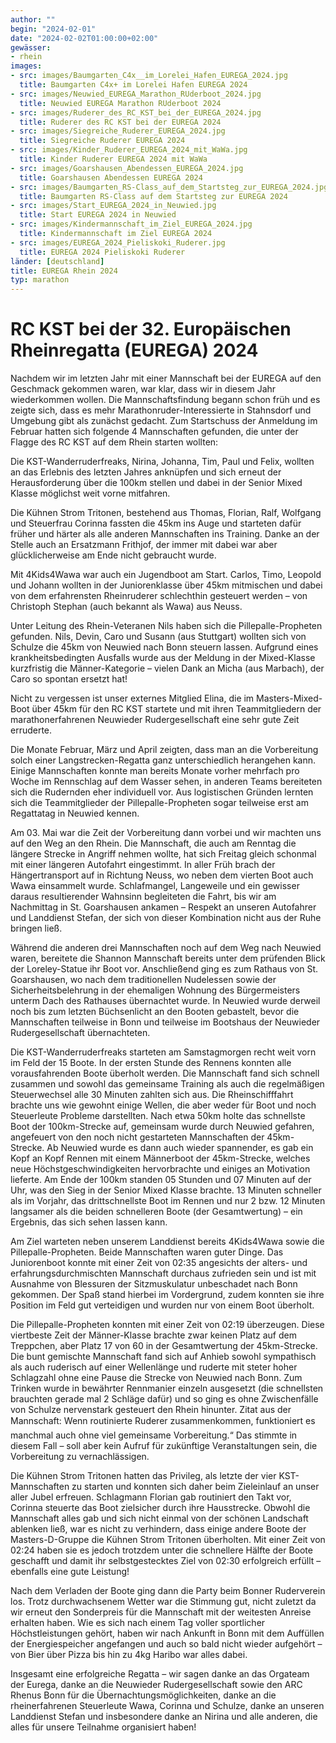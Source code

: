 ```yaml
---
author: ""
begin: "2024-02-01"
date: "2024-02-02T01:00:00+02:00"
gewässer:
- rhein
images:
- src: images/Baumgarten_C4x__im_Lorelei_Hafen_EUREGA_2024.jpg
  title: Baumgarten C4x+ im Lorelei Hafen EUREGA 2024
- src: images/Neuwied_EUREGA_Marathon_RUderboot_2024.jpg
  title: Neuwied EUREGA Marathon RUderboot 2024
- src: images/Ruderer_des_RC_KST_bei_der_EUREGA_2024.jpg
  title: Ruderer des RC KST bei der EUREGA 2024
- src: images/Siegreiche_Ruderer_EUREGA_2024.jpg
  title: Siegreiche Ruderer EUREGA 2024
- src: images/Kinder_Ruderer_EUREGA_2024_mit_WaWa.jpg
  title: Kinder Ruderer EUREGA 2024 mit WaWa
- src: images/Goarshausen_Abendessen_EUREGA_2024.jpg
  title: Goarshausen Abendessen EUREGA 2024
- src: images/Baumgarten_RS-Class_auf_dem_Startsteg_zur_EUREGA_2024.jpg
  title: Baumgarten RS-Class auf dem Startsteg zur EUREGA 2024
- src: images/Start_EUREGA_2024_in_Neuwied.jpg
  title: Start EUREGA 2024 in Neuwied
- src: images/Kindermannschaft_im_Ziel_EUREGA_2024.jpg
  title: Kindermannschaft im Ziel EUREGA 2024
- src: images/EUREGA_2024_Pieliskoki_Ruderer.jpg
  title: EUREGA 2024 Pieliskoki Ruderer
länder: [deutschland]
title: EUREGA Rhein 2024
typ: marathon
---
```


# RC KST bei der 32. Europäischen Rheinregatta (EUREGA) 2024


Nachdem wir im letzten Jahr mit einer Mannschaft bei der EUREGA auf den Geschmack gekommen waren, war klar, dass wir in diesem Jahr wiederkommen wollen. Die Mannschaftsfindung begann schon früh und es zeigte sich, dass es mehr Marathonruder-Interessierte in Stahnsdorf und Umgebung gibt als zunächst gedacht. Zum Startschuss der Anmeldung im Februar hatten sich folgende 4 Mannschaften gefunden, die unter der Flagge des RC KST auf dem Rhein starten wollten:

Die KST-Wanderruderfreaks, Nirina, Johanna, Tim, Paul und Felix, wollten an das Erlebnis des letzten Jahres anknüpfen und sich erneut der Herausforderung über die 100km stellen und dabei in der Senior Mixed Klasse möglichst weit vorne mitfahren.

Die Kühnen Strom Tritonen, bestehend aus Thomas, Florian, Ralf, Wolfgang und Steuerfrau Corinna fassten die 45km ins Auge und starteten dafür früher und härter als alle anderen Mannschaften ins Training. Danke an der Stelle auch an Ersatzmann Frithjof, der immer mit dabei war aber glücklicherweise am Ende nicht gebraucht wurde.

Mit 4Kids4Wawa war auch ein Jugendboot am Start. Carlos, Timo, Leopold und Johann wollten in der Juniorenklasse über 45km mitmischen und dabei von dem erfahrensten Rheinruderer schlechthin gesteuert werden – von Christoph Stephan (auch bekannt als Wawa) aus Neuss.

Unter Leitung des Rhein-Veteranen Nils haben sich die Pillepalle-Propheten gefunden. Nils, Devin, Caro und Susann (aus Stuttgart) wollten sich von Schulze die 45km von Neuwied nach Bonn steuern lassen. Aufgrund eines krankheitsbedingten Ausfalls wurde aus der Meldung in der Mixed-Klasse kurzfristig die Männer-Kategorie – vielen Dank an Micha (aus Marbach), der Caro so spontan ersetzt hat!

Nicht zu vergessen ist unser externes Mitglied Elina, die im Masters-Mixed-Boot über 45km für den RC KST startete und mit ihren Teammitgliedern der marathonerfahrenen Neuwieder Rudergesellschaft eine sehr gute Zeit erruderte.

Die Monate Februar, März und April zeigten, dass man an die Vorbereitung solch einer Langstrecken-Regatta ganz unterschiedlich herangehen kann. Einige Mannschaften konnte man bereits Monate vorher mehrfach pro Woche im Rennschlag auf dem Wasser sehen, in anderen Teams bereiteten sich die Rudernden eher individuell vor. Aus logistischen Gründen lernten sich die Teammitglieder der Pillepalle-Propheten sogar teilweise erst am Regattatag in Neuwied kennen.

Am 03. Mai war die Zeit der Vorbereitung dann vorbei und wir machten uns auf den Weg an den Rhein. Die Mannschaft, die auch am Renntag die längere Strecke in Angriff nehmen wollte, hat sich Freitag gleich schonmal mit einer längeren Autofahrt eingestimmt. In aller Früh brach der Hängertransport auf in Richtung Neuss, wo neben dem vierten Boot auch Wawa einsammelt wurde. Schlafmangel, Langeweile und ein gewisser daraus resultierender Wahnsinn begleiteten die Fahrt, bis wir am Nachmittag in St. Goarshausen ankamen – Respekt an unseren Autofahrer und Landdienst Stefan, der sich von dieser Kombination nicht aus der Ruhe bringen ließ.

Während die anderen drei Mannschaften noch auf dem Weg nach Neuwied waren, bereitete die Shannon Mannschaft bereits unter dem prüfenden Blick der Loreley-Statue ihr Boot vor. Anschließend ging es zum Rathaus von St. Goarshausen, wo nach dem traditionellen Nudelessen sowie der Sicherheitsbelehrung in der ehemaligen Wohnung des Bürgermeisters unterm Dach des Rathauses übernachtet wurde. In Neuwied wurde derweil noch bis zum letzten Büchsenlicht an den Booten gebastelt, bevor die Mannschaften teilweise in Bonn und teilweise im Bootshaus der Neuwieder Rudergesellschaft übernachteten.

Die KST-Wanderruderfreaks starteten am Samstagmorgen recht weit vorn im Feld der 15 Boote. In der ersten Stunde des Rennens konnten alle vorausfahrenden Boote überholt werden. Die Mannschaft fand sich schnell zusammen und sowohl das gemeinsame Training als auch die regelmäßigen Steuerwechsel alle 30 Minuten zahlten sich aus. Die Rheinschifffahrt brachte uns wie gewohnt einige Wellen, die aber weder für Boot und noch Steuerleute Probleme darstellten. Nach etwa 50km holte das schnellste Boot der 100km-Strecke auf, gemeinsam wurde durch Neuwied gefahren, angefeuert von den noch nicht gestarteten Mannschaften der 45km-Strecke. Ab Neuwied wurde es dann auch wieder spannender, es gab ein Kopf an Kopf Rennen mit einem Männerboot der 45km-Strecke, welches neue Höchstgeschwindigkeiten hervorbrachte und einiges an Motivation lieferte. Am Ende der 100km standen 05 Stunden und 07 Minuten auf der Uhr, was den Sieg in der Senior Mixed Klasse brachte. 13 Minuten schneller als im Vorjahr, das drittschnellste Boot im Rennen und nur 2 bzw. 12 Minuten langsamer als die beiden schnelleren Boote (der Gesamtwertung) – ein Ergebnis, das sich sehen lassen kann.

Am Ziel warteten neben unserem Landdienst bereits 4Kids4Wawa sowie die Pillepalle-Propheten. Beide Mannschaften waren guter Dinge. Das Juniorenboot konnte mit einer Zeit von 02:35 angesichts der alters- und erfahrungsdurchmischten Mannschaft durchaus zufrieden sein und ist mit Ausnahme von Blessuren der Sitzmuskulatur unbeschadet nach Bonn gekommen. Der Spaß stand hierbei im Vordergrund, zudem konnten sie ihre Position im Feld gut verteidigen und wurden nur von einem Boot überholt.

Die Pillepalle-Propheten konnten mit einer Zeit von 02:19 überzeugen. Diese viertbeste Zeit der Männer-Klasse brachte zwar keinen Platz auf dem Treppchen, aber Platz 17 von 60 in der Gesamtwertung der 45km-Strecke. Die bunt gemischte Mannschaft fand sich auf Anhieb sowohl sympathisch als auch ruderisch auf einer Wellenlänge und ruderte mit steter hoher Schlagzahl ohne eine Pause die Strecke von Neuwied nach Bonn. Zum Trinken wurde in bewährter Rennmanier einzeln ausgesetzt (die schnellsten brauchten gerade mal 2 Schläge dafür) und so ging es ohne Zwischenfälle von Schulze nervenstark gesteuert den Rhein hinunter. Zitat aus der Mannschaft: Wenn routinierte Ruderer zusammenkommen, funktioniert es manchmal auch ohne viel gemeinsame Vorbereitung.“ Das stimmte in diesem Fall – soll aber kein Aufruf für zukünftige Veranstaltungen sein, die Vorbereitung zu vernachlässigen.

Die Kühnen Strom Tritonen hatten das Privileg, als letzte der vier KST-Mannschaften zu starten und konnten sich daher beim Zieleinlauf an unser aller Jubel erfreuen. Schlagmann Florian gab routiniert den Takt vor, Corinna steuerte das Boot zielsicher durch ihre Hausstrecke. Obwohl die Mannschaft alles gab und sich nicht einmal von der schönen Landschaft ablenken ließ, war es nicht zu verhindern, dass einige andere Boote der Masters-D-Gruppe die Kühnen Strom Tritonen überholten. Mit einer Zeit von 02:24 haben sie es jedoch trotzdem unter die schnellere Hälfte der Boote geschafft und damit ihr selbstgestecktes Ziel von 02:30 erfolgreich erfüllt – ebenfalls eine gute Leistung!

Nach dem Verladen der Boote ging dann die Party beim Bonner Ruderverein los. Trotz durchwachsenem Wetter war die Stimmung gut, nicht zuletzt da wir erneut den Sonderpreis für die Mannschaft mit der weitesten Anreise erhalten haben. Wie es sich nach einem Tag voller sportlicher Höchstleistungen gehört, haben wir nach Ankunft in Bonn mit dem Auffüllen der Energiespeicher angefangen und auch so bald nicht wieder aufgehört – von Bier über Pizza bis hin zu 4kg Haribo war alles dabei.

Insgesamt eine erfolgreiche Regatta – wir sagen danke an das Orgateam der Eurega, danke an die Neuwieder Rudergesellschaft sowie den ARC Rhenus Bonn für die Übernachtungsmöglichkeiten, danke an die rheinerfahrenen Steuerleute Wawa, Corinna und Schulze, danke an unseren Landdienst Stefan und insbesondere danke an Nirina und alle anderen, die alles für unsere Teilnahme organisiert haben!
